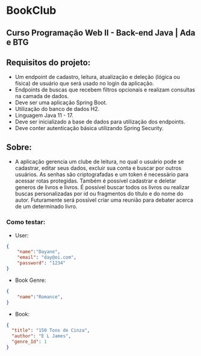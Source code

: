 # BookClub
## Curso Programação Web II - Back-end Java | Ada e BTG

## Requisitos do projeto:

- Um endpoint de cadastro, leitura, atualização e deleção (lógica ou física) de usuário que será usado no login da aplicação.
- Endpoints de buscas que recebem filtros opcionais e realizam consultas na camada de dados.
- Deve ser uma aplicação Spring Boot.
- Utilização do banco de dados H2.
- Linguagem Java 11 - 17.
- Deve ser inicializado a base de dados para utilização dos endpoints.
- Deve conter autenticação básica utilizando Spring Security.

## Sobre:

- A aplicação gerencia um clube de leitura, no qual o usuário pode se cadastrar, editar seus dados, excluir sua conta e buscar por outros usuários. As senhas são criptografadas e um token é necessário para acessar rotas protegidas. Também é possível cadastrar e deletar generos de livros e livros. É possível buscar todos os livros ou realizar buscas personalizadas por id ou fragmentos do título e do nome do autor. Futuramente será possível criar uma reunião para debater acerca de um determinado livro.

### Como testar:
- User:
```json
{
	"name":"Dayane",
	"email": "day@oi.com",
	"password": "1234"
}
```
- Book Genre:
```json
{
	"name":"Romance",
}
```
- Book:
```json
{
  "title": "150 Tons de Cinza",
  "author": "E L James",
  "genre_Id": 1
}
```
